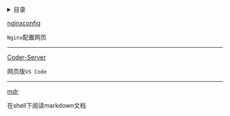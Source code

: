<details>
<summary>目录</summary>
<!-- TOC -->


<!-- /TOC -->
</details>


[nginxconfig](https://nginxconfig.io/)

`Nginx`配置网页

***

[Coder-Server](https://github.com/cdr/code-server)

网页版`VS Code`

***

[mdr](https://github.com/MichaelMure/mdr)

在shell下阅读markdown文档


